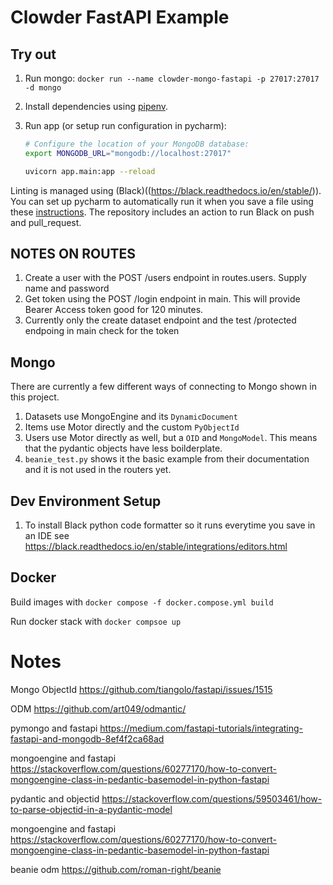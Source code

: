 # Clowder FastAPI Example

## Try out
1. Run mongo: `docker run --name clowder-mongo-fastapi -p 27017:27017 -d mongo`

2. Install dependencies using [pipenv](https://github.com/pypa/pipenv).

3. Run app (or setup run configuration in pycharm):
    ```bash
    # Configure the location of your MongoDB database:
    export MONGODB_URL="mongodb://localhost:27017"
    
    uvicorn app.main:app --reload
    ```
   
Linting is managed using (Black)((https://black.readthedocs.io/en/stable/)). You can set up pycharm to automatically
run it when you save a file using these [instructions](https://black.readthedocs.io/en/stable/integrations/editors.html).
The repository includes an action to run Black on push and pull_request.

## NOTES ON ROUTES

1. Create a user with the POST /users endpoint in routes.users. Supply name and password
2. Get token using the POST /login endpoint in main. This will provide Bearer Access token good for 120 minutes.
3. Currently only the create dataset endpoint and the test /protected endpoing in main check for the token

## Mongo

There are currently a few different ways of connecting to Mongo shown in this project.

1. Datasets use MongoEngine and its `DynamicDocument`
2. Items use Motor directly and the custom `PyObjectId`
3. Users use Motor directly as well, but a `OID` and `MongoModel`. This means that the pydantic objects have less boilderplate.
4. `beanie_test.py` shows it the basic example from their documentation and it is not used in the routers yet.

## Dev Environment Setup
1. To install Black python code formatter so it runs everytime you save in an IDE see https://black.readthedocs.io/en/stable/integrations/editors.html

## Docker

Build images with `docker compose -f docker.compose.yml build`

Run docker stack with `docker compsoe up`

# Notes

Mongo ObjectId
https://github.com/tiangolo/fastapi/issues/1515

ODM
https://github.com/art049/odmantic/

pymongo and fastapi
https://medium.com/fastapi-tutorials/integrating-fastapi-and-mongodb-8ef4f2ca68ad

mongoengine and fastapi
https://stackoverflow.com/questions/60277170/how-to-convert-mongoengine-class-in-pedantic-basemodel-in-python-fastapi

pydantic and objectid
https://stackoverflow.com/questions/59503461/how-to-parse-objectid-in-a-pydantic-model

mongoengine and fastapi
https://stackoverflow.com/questions/60277170/how-to-convert-mongoengine-class-in-pedantic-basemodel-in-python-fastapi

beanie odm
https://github.com/roman-right/beanie

